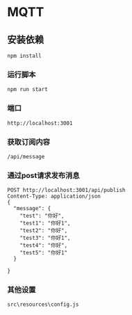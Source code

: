 # MQTT

## 安装依赖
```
npm install
```

### 运行脚本
```
npm run start
```
### 端口
```
http://localhost:3001
```

### 获取订阅内容

```
/api/message
```

### 通过post请求发布消息
```
POST http://localhost:3001/api/publish
Content-Type: application/json
{
  "message": {
    "test": "你好",
    "test1": "你好1",
    "test2": "你好",
    "test3": "你好1",
    "test4": "你好",
    "test5": "你好1"
  }

}
```
### 其他设置
```
src\resources\config.js
```
